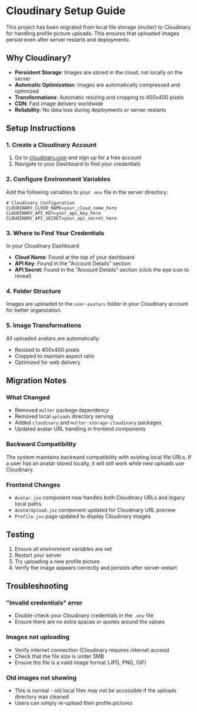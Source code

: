 # Cloudinary Setup Guide

This project has been migrated from local file storage (multer) to Cloudinary for handling profile picture uploads. This ensures that uploaded images persist even after server restarts and deployments.

## Why Cloudinary?

- **Persistent Storage**: Images are stored in the cloud, not locally on the server
- **Automatic Optimization**: Images are automatically compressed and optimized
- **Transformations**: Automatic resizing and cropping to 400x400 pixels
- **CDN**: Fast image delivery worldwide
- **Reliability**: No data loss during deployments or server restarts

## Setup Instructions

### 1. Create a Cloudinary Account
1. Go to [cloudinary.com](https://cloudinary.com) and sign up for a free account
2. Navigate to your Dashboard to find your credentials

### 2. Configure Environment Variables
Add the following variables to your `.env` file in the server directory:

```env
# Cloudinary Configuration
CLOUDINARY_CLOUD_NAME=your_cloud_name_here
CLOUDINARY_API_KEY=your_api_key_here
CLOUDINARY_API_SECRET=your_api_secret_here
```

### 3. Where to Find Your Credentials
In your Cloudinary Dashboard:
- **Cloud Name**: Found at the top of your dashboard
- **API Key**: Found in the "Account Details" section
- **API Secret**: Found in the "Account Details" section (click the eye icon to reveal)

### 4. Folder Structure
Images are uploaded to the `user-avatars` folder in your Cloudinary account for better organization.

### 5. Image Transformations
All uploaded avatars are automatically:
- Resized to 400x400 pixels
- Cropped to maintain aspect ratio
- Optimized for web delivery

## Migration Notes

### What Changed
- Removed `multer` package dependency
- Removed local `uploads` directory serving
- Added `cloudinary` and `multer-storage-cloudinary` packages
- Updated avatar URL handling in frontend components

### Backward Compatibility
The system maintains backward compatibility with existing local file URLs. If a user has an avatar stored locally, it will still work while new uploads use Cloudinary.

### Frontend Changes
- `Avatar.jsx` component now handles both Cloudinary URLs and legacy local paths
- `AvatarUpload.jsx` component updated for Cloudinary URL preview
- `Profile.jsx` page updated to display Cloudinary images

## Testing

1. Ensure all environment variables are set
2. Restart your server
3. Try uploading a new profile picture
4. Verify the image appears correctly and persists after server restart

## Troubleshooting

### "Invalid credentials" error
- Double-check your Cloudinary credentials in the `.env` file
- Ensure there are no extra spaces or quotes around the values

### Images not uploading
- Verify internet connection (Cloudinary requires internet access)
- Check that the file size is under 5MB
- Ensure the file is a valid image format (JPG, PNG, GIF)

### Old images not showing
- This is normal - old local files may not be accessible if the uploads directory was cleaned
- Users can simply re-upload their profile pictures